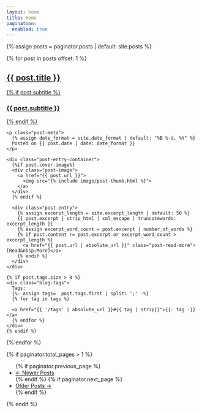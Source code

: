 ```yaml
---
layout: home
title: Home
pagination: 
  enabled: true
---
```

{% assign posts = paginator.posts | default: site.posts %}


<div class="posts-list">
  {% for post in posts offset: 1 %}
  <article class="post-preview">
    <a class="text-dark" href="{{ post.url | absolute_url }}">
      <h2 class="post-title">{{ post.title }}</h2>
      {% if post.subtitle %}
        <h3 class="post-subtitle">
        {{ post.subtitle }}
        </h3>
      {% endif %}
    </a>

    <p class="post-meta">
      {% assign date_format = site.date_format | default: "%B %-d, %Y" %}
      Posted on {{ post.date | date: date_format }}
    </p>

    <div class="post-entry-container">
      {%if post.cover-image%}
      <div class="post-image">
        <a href="{{ post.url }}">
          <img src="{% include image/post-thumb.html %}">
        </a>
      </div>
      {% endif %}
      
      <div class="post-entry">
        {% assign excerpt_length = site.excerpt_length | default: 50 %}
        {{ post.excerpt | strip_html | xml_escape | truncatewords: excerpt_length }}
        {% assign excerpt_word_count = post.excerpt | number_of_words %}
        {% if post.content != post.excerpt or excerpt_word_count > excerpt_length %}
          <a href="{{ post.url | absolute_url }}" class="post-read-more">[Read&nbsp;More]</a>
        {% endif %}
      </div>
    </div>

    {% if post.tags.size > 0 %}
    <div class="blog-tags">
      Tags:
      {%- assign tags=  post.tags.first | split: ';' -%}
      {% for tag in tags %}
      
      <a href="{{ '/tags' | absolute_url }}#{{ tag | strip}}">{{- tag -}}</a>
      {% endfor %}
    </div>
    {% endif %}

   </article>
  {% endfor %}
</div>

{% if paginator.total_pages > 1 %}
<ul class="pagination main-pager">
  {% if paginator.previous_page %}
  <li class="page-item previous">
    <a class="page-link" href="{{ paginator.previous_page_path | absolute_url }}">&larr; Newer Posts</a>
  </li>
  {% endif %}
  {% if paginator.next_page %}
  <li class="page-item next">
    <a class="page-link" href="{{ paginator.next_page_path | absolute_url }}">Older Posts &rarr;</a>
  </li>
  {% endif %}
</ul>
{% endif %}
